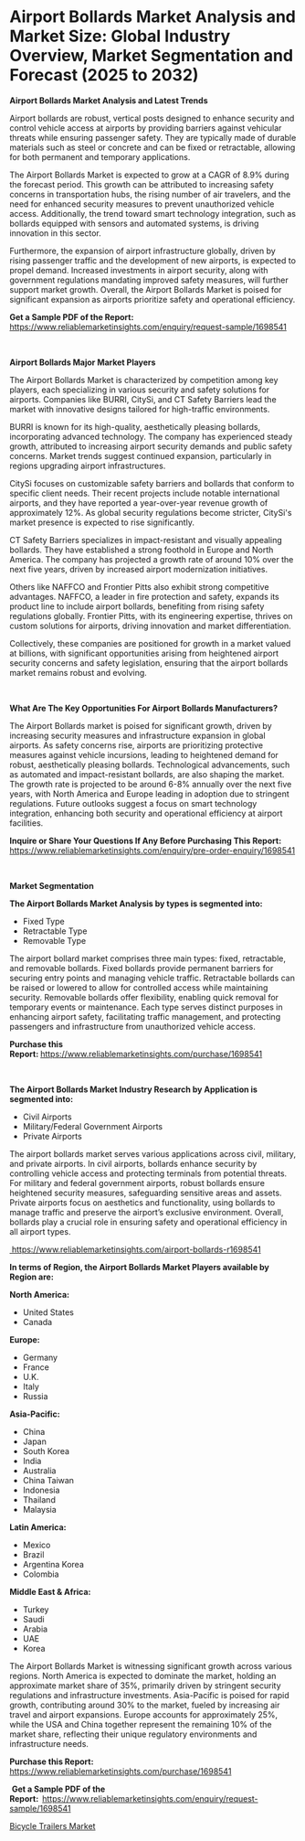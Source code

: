 <p><h1>Airport Bollards Market Analysis and Market Size: Global Industry Overview, Market Segmentation and Forecast (2025 to 2032)</h1></p><p><strong>Airport Bollards Market Analysis and Latest Trends</strong></p>
<p><p>Airport bollards are robust, vertical posts designed to enhance security and control vehicle access at airports by providing barriers against vehicular threats while ensuring passenger safety. They are typically made of durable materials such as steel or concrete and can be fixed or retractable, allowing for both permanent and temporary applications.</p><p>The Airport Bollards Market is expected to grow at a CAGR of 8.9% during the forecast period. This growth can be attributed to increasing safety concerns in transportation hubs, the rising number of air travelers, and the need for enhanced security measures to prevent unauthorized vehicle access. Additionally, the trend toward smart technology integration, such as bollards equipped with sensors and automated systems, is driving innovation in this sector.</p><p>Furthermore, the expansion of airport infrastructure globally, driven by rising passenger traffic and the development of new airports, is expected to propel demand. Increased investments in airport security, along with government regulations mandating improved safety measures, will further support market growth. Overall, the Airport Bollards Market is poised for significant expansion as airports prioritize safety and operational efficiency.</p></p>
<p><strong>Get a Sample PDF of the Report:&nbsp;</strong> <a href="https://www.reliablemarketinsights.com/enquiry/request-sample/1698541?utm_campaign=1887&utm_medium=2&utm_source=Github&utm_content=ia&utm_term=09012025&utm_id=airport-bollards">https://www.reliablemarketinsights.com/enquiry/request-sample/1698541</a></p>
<p>&nbsp;</p>
<p><strong>Airport Bollards Major Market Players</strong></p>
<p><p>The Airport Bollards Market is characterized by competition among key players, each specializing in various security and safety solutions for airports. Companies like BURRI, CitySi, and CT Safety Barriers lead the market with innovative designs tailored for high-traffic environments.</p><p>BURRI is known for its high-quality, aesthetically pleasing bollards, incorporating advanced technology. The company has experienced steady growth, attributed to increasing airport security demands and public safety concerns. Market trends suggest continued expansion, particularly in regions upgrading airport infrastructures.</p><p>CitySi focuses on customizable safety barriers and bollards that conform to specific client needs. Their recent projects include notable international airports, and they have reported a year-over-year revenue growth of approximately 12%. As global security regulations become stricter, CitySi's market presence is expected to rise significantly.</p><p>CT Safety Barriers specializes in impact-resistant and visually appealing bollards. They have established a strong foothold in Europe and North America. The company has projected a growth rate of around 10% over the next five years, driven by increased airport modernization initiatives.</p><p>Others like NAFFCO and Frontier Pitts also exhibit strong competitive advantages. NAFFCO, a leader in fire protection and safety, expands its product line to include airport bollards, benefiting from rising safety regulations globally. Frontier Pitts, with its engineering expertise, thrives on custom solutions for airports, driving innovation and market differentiation.</p><p>Collectively, these companies are positioned for growth in a market valued at billions, with significant opportunities arising from heightened airport security concerns and safety legislation, ensuring that the airport bollards market remains robust and evolving.</p></p>
<p>&nbsp;</p>
<p><strong>What Are The Key Opportunities For Airport Bollards Manufacturers?</strong></p>
<p><p>The Airport Bollards market is poised for significant growth, driven by increasing security measures and infrastructure expansion in global airports. As safety concerns rise, airports are prioritizing protective measures against vehicle incursions, leading to heightened demand for robust, aesthetically pleasing bollards. Technological advancements, such as automated and impact-resistant bollards, are also shaping the market. The growth rate is projected to be around 6-8% annually over the next five years, with North America and Europe leading in adoption due to stringent regulations. Future outlooks suggest a focus on smart technology integration, enhancing both security and operational efficiency at airport facilities.</p></p>
<p><strong>Inquire or Share Your Questions If Any Before Purchasing This Report:</strong> <a href="https://www.reliablemarketinsights.com/enquiry/pre-order-enquiry/1698541?utm_campaign=1887&utm_medium=2&utm_source=Github&utm_content=ia&utm_term=09012025&utm_id=airport-bollards">https://www.reliablemarketinsights.com/enquiry/pre-order-enquiry/1698541</a></p>
<p>&nbsp;</p>
<p><strong>Market Segmentation</strong></p>
<p><strong>The Airport Bollards Market Analysis by types is segmented into:</strong></p>
<p><ul><li>Fixed Type</li><li>Retractable Type</li><li>Removable Type</li></ul></p>
<p><p>The airport bollard market comprises three main types: fixed, retractable, and removable bollards. Fixed bollards provide permanent barriers for securing entry points and managing vehicle traffic. Retractable bollards can be raised or lowered to allow for controlled access while maintaining security. Removable bollards offer flexibility, enabling quick removal for temporary events or maintenance. Each type serves distinct purposes in enhancing airport safety, facilitating traffic management, and protecting passengers and infrastructure from unauthorized vehicle access.</p></p>
<p><strong>Purchase this Report:&nbsp;</strong><a href="https://www.reliablemarketinsights.com/purchase/1698541?utm_campaign=1887&utm_medium=2&utm_source=Github&utm_content=ia&utm_term=09012025&utm_id=airport-bollards">https://www.reliablemarketinsights.com/purchase/1698541</a></p>
<p>&nbsp;</p>
<p><strong>The Airport Bollards Market Industry Research by Application is segmented into:</strong></p>
<p><ul><li>Civil Airports</li><li>Military/Federal Government Airports</li><li>Private Airports</li></ul></p>
<p><p>The airport bollards market serves various applications across civil, military, and private airports. In civil airports, bollards enhance security by controlling vehicle access and protecting terminals from potential threats. For military and federal government airports, robust bollards ensure heightened security measures, safeguarding sensitive areas and assets. Private airports focus on aesthetics and functionality, using bollards to manage traffic and preserve the airport’s exclusive environment. Overall, bollards play a crucial role in ensuring safety and operational efficiency in all airport types.</p></p>
<p><a href="https://www.reliablemarketinsights.com/airport-bollards-r1698541?utm_campaign=1887&utm_medium=2&utm_source=Github&utm_content=ia&utm_term=09012025&utm_id=airport-bollards">&nbsp;https://www.reliablemarketinsights.com/airport-bollards-r1698541</a></p>
<p><strong>In terms of Region, the Airport Bollards Market Players available by Region are:</strong></p>
<p>
    <p> <strong> North America: </strong>
        <ul>
            <li>United States</li>
            <li>Canada</li>
        </ul>
        </p> 
    <p> <strong> Europe: </strong>
        <ul>
            <li>Germany</li>
            <li>France</li>
            <li>U.K.</li>
            <li>Italy</li>
            <li>Russia</li>
        </ul>
        </p> 
    <p> <strong> Asia-Pacific: </strong>
        <ul>
            <li>China</li>
            <li>Japan</li>
            <li>South Korea</li>
            <li>India</li>
            <li>Australia</li>
            <li>China Taiwan</li>
            <li>Indonesia</li>
            <li>Thailand</li>
            <li>Malaysia</li>
        </ul>
        </p> 
    <p> <strong> Latin America: </strong>
        <ul>
            <li>Mexico</li>
            <li>Brazil</li>
            <li>Argentina Korea</li>
            <li>Colombia</li>
        </ul>
        </p> 
    <p> <strong> Middle East & Africa: </strong>
        <ul>
            <li>Turkey</li>
            <li>Saudi</li>
            <li>Arabia</li>
            <li>UAE</li>
            <li>Korea</li>
        </ul>
    </p>
    </p>
<p><p>The Airport Bollards Market is witnessing significant growth across various regions. North America is expected to dominate the market, holding an approximate market share of 35%, primarily driven by stringent security regulations and infrastructure investments. Asia-Pacific is poised for rapid growth, contributing around 30% to the market, fueled by increasing air travel and airport expansions. Europe accounts for approximately 25%, while the USA and China together represent the remaining 10% of the market share, reflecting their unique regulatory environments and infrastructure needs.</p></p>
<p><strong>Purchase this Report: </strong><a href="https://www.reliablemarketinsights.com/purchase/1698541?utm_campaign=1887&utm_medium=2&utm_source=Github&utm_content=ia&utm_term=09012025&utm_id=airport-bollards">https://www.reliablemarketinsights.com/purchase/1698541</a></p>
<p>&nbsp;<strong>Get a Sample PDF of the Report:&nbsp;&nbsp;</strong><a href="https://www.reliablemarketinsights.com/enquiry/request-sample/1698541?utm_campaign=1887&utm_medium=2&utm_source=Github&utm_content=ia&utm_term=09012025&utm_id=airport-bollards">https://www.reliablemarketinsights.com/enquiry/request-sample/1698541</a></p>
<p><strong></strong></p>
<p><p><a href="https://github.com/julyju69/Market-Research-Report-List-5/blob/main/bicycle-trailers-market.md?utm_campaign=1887&utm_medium=2&utm_source=Github&utm_content=ia&utm_term=09012025&utm_id=airport-bollards">Bicycle Trailers Market</a></p></p>